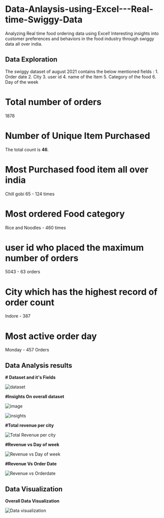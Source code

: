 # Data-Anlaysis-using-Excel---Real-time-Swiggy-Data
Analyzing Real time food ordering data using Excel!
Interesting insights into customer preferences and behaviors in the food industry through swiggy data all over india.

## Data Exploration
The swiggy dataset of august 2021 contains the below mentioned fields :
    1. Order date
    2. City
    3. user id
    4. name of the Item
    5. Category of the food
    6. Day of the week
    
# Total number of orders 
  1878 
# Number of Unique Item Purchased
  The total count is **46**.
# Most Purchased food item all over india
  Chill gobi 65 - 124 times
# Most ordered Food category
  Rice and Noodles - 460 times
# user id who placed the maximum number of orders
  5043 - 63 orders
# City which has the highest record of order count
  Indore - 387
# Most active order day
  Monday - 457 Orders 


## Data Analysis results
**# Dataset and it's Fields**

![dataset](https://github.com/deva-246/Data-Anlaysis-using-Excel---Real-time-Swiggy-Data/assets/75877347/5cc2bbfd-acc7-4d33-9d44-8b5034e34179)


**#Insights On overall dataset**

![image](https://github.com/deva-246/Data-Anlaysis-using-Excel---Real-time-Swiggy-Data/assets/75877347/7d242fd0-4d66-4008-801d-b25487a899f2)



![insights](https://github.com/deva-246/Data-Anlaysis-using-Excel---Real-time-Swiggy-Data/assets/75877347/b51bc1b9-3195-4db2-af77-dd089dbfcaf3)



**#Total revenue per city**

![Total Revenue per city](https://github.com/deva-246/Data-Anlaysis-using-Excel---Real-time-Swiggy-Data/assets/75877347/0b9df9c0-34f2-44d1-afdf-c6a5c002fa6c)


**#Revenue vs Day of week**

![Revenue vs Day of week](https://github.com/deva-246/Data-Anlaysis-using-Excel---Real-time-Swiggy-Data/assets/75877347/a69fda94-98a1-46ad-9887-532acf95b4d0)


**#Revenue Vs Order Date**

![Revenue vs Orderdate](https://github.com/deva-246/Data-Anlaysis-using-Excel---Real-time-Swiggy-Data/assets/75877347/02fd77e6-21cf-4793-8faf-c4a757eb0297)


## Data Visualization
**Overall Data Visualization**

![Data visualization](https://github.com/deva-246/Data-Anlaysis-using-Excel---Real-time-Swiggy-Data/assets/75877347/1326af6c-1310-407f-b183-2555ea0e9ae1)



